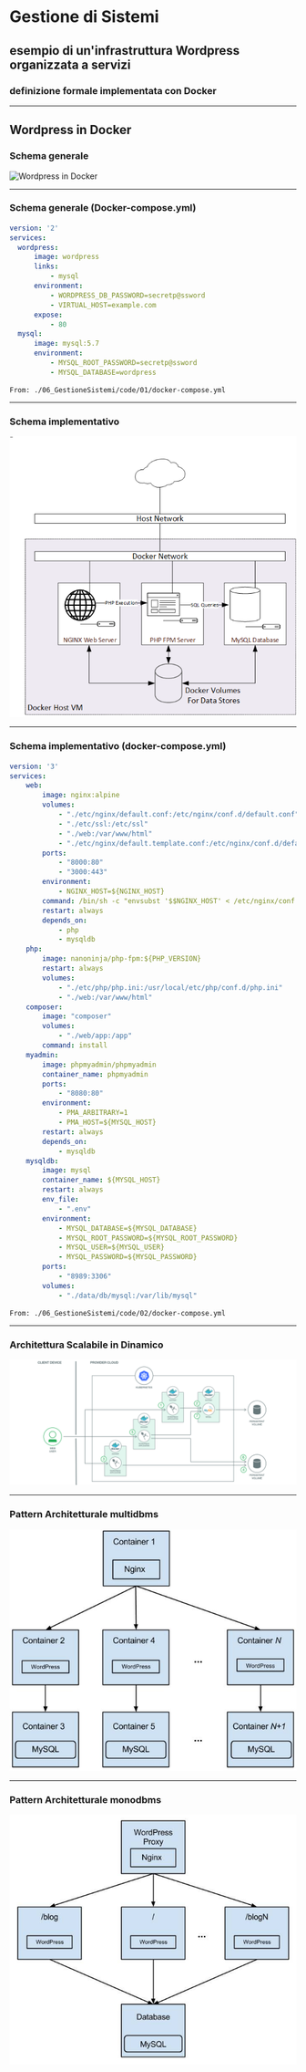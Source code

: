 # Gestione di Sistemi

## esempio di un'infrastruttura Wordpress organizzata a servizi

### definizione formale implementata con Docker

---

## Wordpress in Docker
### Schema generale

![Wordpress in Docker](06_GestioneSistemi/img/wordpress-docker.png)
<!-- .element height="50%" width="50%" -->

---

### Schema generale (Docker-compose.yml)

```yaml
version: '2'
services:
  wordpress:
      image: wordpress
      links:
          - mysql
      environment:
          - WORDPRESS_DB_PASSWORD=secretp@ssword
          - VIRTUAL_HOST=example.com
      expose:
          - 80
  mysql:
      image: mysql:5.7
      environment:
          - MYSQL_ROOT_PASSWORD=secretp@ssword
          - MYSQL_DATABASE=wordpress
```

```shell
From: ./06_GestioneSistemi/code/01/docker-compose.yml
```

---

### Schema implementativo

![Wordpress in Docker Implementazione](06_GestioneSistemi/img/architecture-generic.png)
<!-- .element height="50%" width="50%" -->

---

### Schema implementativo (docker-compose.yml)

```yaml
version: '3'
services:
    web:
        image: nginx:alpine
        volumes:
            - "./etc/nginx/default.conf:/etc/nginx/conf.d/default.conf"
            - "./etc/ssl:/etc/ssl"
            - "./web:/var/www/html"
            - "./etc/nginx/default.template.conf:/etc/nginx/conf.d/default.template"
        ports:
            - "8000:80"
            - "3000:443"
        environment:
            - NGINX_HOST=${NGINX_HOST}
        command: /bin/sh -c "envsubst '$$NGINX_HOST' < /etc/nginx/conf.d/default.template > /etc/nginx/conf.d/default.conf && nginx -g 'daemon off;'"
        restart: always
        depends_on:
            - php
            - mysqldb
    php:
        image: nanoninja/php-fpm:${PHP_VERSION}
        restart: always
        volumes:
            - "./etc/php/php.ini:/usr/local/etc/php/conf.d/php.ini"
            - "./web:/var/www/html"
    composer:
        image: "composer"
        volumes:
            - "./web/app:/app"
        command: install
    myadmin:
        image: phpmyadmin/phpmyadmin
        container_name: phpmyadmin
        ports:
            - "8080:80"
        environment:
            - PMA_ARBITRARY=1
            - PMA_HOST=${MYSQL_HOST}
        restart: always
        depends_on:
            - mysqldb
    mysqldb:
        image: mysql
        container_name: ${MYSQL_HOST}
        restart: always
        env_file:
            - ".env"
        environment:
            - MYSQL_DATABASE=${MYSQL_DATABASE}
            - MYSQL_ROOT_PASSWORD=${MYSQL_ROOT_PASSWORD}
            - MYSQL_USER=${MYSQL_USER}
            - MYSQL_PASSWORD=${MYSQL_PASSWORD}
        ports:
            - "8989:3306"
        volumes:
            - "./data/db/mysql:/var/lib/mysql"
```

```shell
From: ./06_GestioneSistemi/code/02/docker-compose.yml
```

---

### Architettura Scalabile in Dinamico

![Wordpress in Docker con Kubernetes](06_GestioneSistemi/img/arch-wordpress-kube.jpg)
<!-- .element height="100%" width="100%" -->

---

### Pattern Architetturale multidbms

![Wordpress in Docker multidbms](06_GestioneSistemi/img/2015-9-25DockerNginxWordPressTopology.jpg)
<!-- .element height="60%" width="60%" -->

---

### Pattern Architetturale monodbms

![Wordpress in Docker monodbms](06_GestioneSistemi/img/2015-10-21DockerNginxWordPressProxyTopology.jpg)
<!-- .element height="60%" width="60%" -->